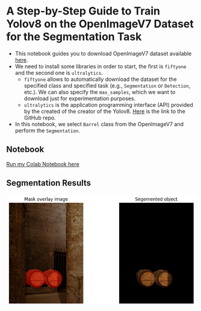 # A Step-by-Step Guide to Train Yolov8 on the OpenImageV7 Dataset for the Segmentation Task
* This notebook guides you to download OpenImageV7 dataset available [here](https://storage.googleapis.com/openimages/web/visualizer/index.html?type=segmentation&set=train&c=%2Fm%2F0cnyhnx&r=false).
* We need to install some libraries in order to start, the first is `fiftyone` and the second one is `ultralytics`.
  - `fiftyone` allows to automatically download the dataset for the specified class and specified task (e.g., `Segmentation` or `Detection`, etc.). We can also specify the `max_samples`, which we want to download just for experimentation purposes.
  -  `ultralytics` is the application programming interface (API) provided by the created of the creator of the Yolov8. [Here](https://docs.ultralytics.com/) is the link to the GitHub repo.
* In this notebook, we select `Barrel` class from the OpenImageV7 and perform the `Segmentation`.


## Notebook
[Run my Colab Notebook here](https://colab.research.google.com/drive/1qJIowO0O3EqLnBCXbGlpBdPiM9_Z8b-0#scrollTo=idABBQhYyjYQ)

## Segmentation Results
![](barrel_yolov8.png)
